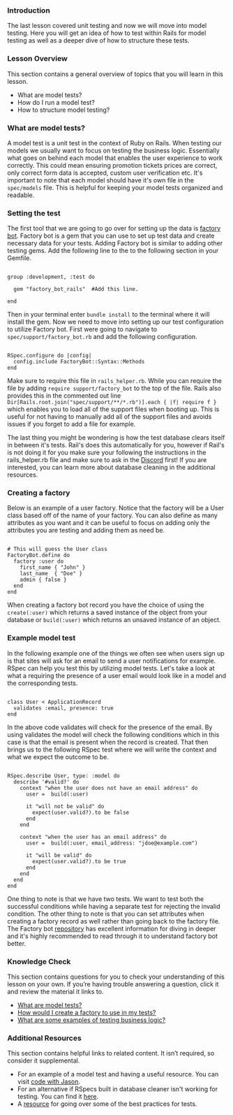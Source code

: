 ### Introduction

The last lesson covered unit testing and now we will move into model testing. Here you will get an idea of how to test within Rails for model testing as well as a deeper dive of how to structure these tests.

### Lesson Overview

This section contains a general overview of topics that you will learn in this lesson.

*   What are model tests?
*   How do I run a model test?
*   How to structure model testing?

### What are model tests?

A model test is a unit test in the context of Ruby on Rails. When testing our models we usually want to focus on testing the business logic. Essentially what goes on behind each model that enables the user experience to work correctly. This could mean ensuring promotion tickets prices are correct, only correct form data is accepted, custom user verification etc. It's important to note that each model should have it's own file in the `spec/models` file. This is helpful for keeping your model tests organized and readable.

### Setting the test

The first tool that we are going to go over for setting up the data is [factory bot](https://github.com/thoughtbot/factory_bot). Factory bot is a gem that you can use to set up test data and create necessary data for your tests. Adding Factory bot is similar to adding other testing gems. Add the following line to the to the following section in your Gemfile.

~~~

group :development, :test do

  gem "factory_bot_rails"  #Add this line.

end

~~~

Then in your terminal enter `bundle install` to the terminal where it will install the gem. Now we need to move into setting up our test configuration to utilize Factory bot. First were going to navigate to `spec/support/factory_bot.rb` and add the following configuration. 

~~~

RSpec.configure do |config|
  config.include FactoryBot::Syntax::Methods
end

~~~

Make sure to require this file in `rails_helper.rb`. While you can require the file by adding `require support/factory_bot` to the top of the file. Rails also provides this in the commented out line `Dir[Rails.root.join("spec/support/**/*.rb")].each { |f| require f }` which enables you to load all of the support files when booting up. This is useful for not having to manually add all of the support files and avoids issues if you forget to add a file for example. 

The last thing you might be wondering is how the test database clears itself in between it's tests. Rail's does this automatically for you, however if Rail's is not doing it for you make sure your following the instructions in the rails_helper.rb file and make sure to ask in the [Discord](https://discord.com/channels/505093832157691914/690591236922409012) first! If you are interested, you can learn more about database cleaning in the additional resources.

### Creating a factory

Below is an example of a user factory. Notice that the factory will be a User class based off of the name of your factory. You can also define as many attributes as you want and it can be useful to focus on adding only the attributes you are testing and adding them as need be.

~~~

# This will guess the User class
FactoryBot.define do
  factory :user do
    first_name { "John" }
    last_name  { "Doe" }
    admin { false }
  end
end

~~~

When creating a factory bot record you have the choice of using the `create(:user)` which returns a saved instance of the object from your database or `build(:user)` which returns an unsaved instance of an object. 

### Example model test

In the following example one of the things we often see when users sign up is that sites will ask for an email to send a user notifications for example. RSpec can help you test this by utilizing model tests. Let's take a look at what a requiring the presence of a user email would look like in a model and the corresponding tests. 

~~~

class User < ApplicationRecord
  validates :email, presence: true
end

~~~
 
In the above code validates will check for the presence of the email. By using validates the model will check the following conditions which in this case is that the email is present when the record is created. That then brings us to the following RSpec test where we will write the context and what we expect the outcome to be. 

~~~

RSpec.describe User, type: :model do
  describe '#valid?' do
    context "when the user does not have an email address" do
      user =  build(:user)

      it "will not be valid" do
        expect(user.valid?).to be false
      end
    end
    
    context "when the user has an email address" do
      user =  build(:user, email_address: "jdoe@example.com")

      it "will be valid" do
        expect(user.valid?).to be true 
      end
    end
  end
end

~~~ 

One thing to note is that we have two tests. We want to test both the successful conditions while having a separate test for rejecting the invalid condition. The other thing to note is that you can set attributes when creating a factory record as well rather than going back to the factory file. The Factory bot [repository](https://github.com/thoughtbot/factory_bot/blob/main/GETTING_STARTED.md#setup) has excellent information for diving in deeper and it's highly recommended to read through it to understand factory bot better. 

### Knowledge Check

This section contains questions for you to check your understanding of this lesson on your own. If you’re having trouble answering a question, click it and review the material it links to.

*   <a class="knowledge-check-link" href="#what-are-model-tests">What are model tests?</a>
*   <a class="knowledge-check-link" href="#creating-a-factory">How would I create a factory to use in my tests?</a>
*   <a class="knowledge-check-link" href="#example-model-test">What are some examples of testing business logic?</a>

### Additional Resources

This section contains helpful links to related content. It isn’t required, so consider it supplemental.

- For an example of a model test and having a useful resource. You can visit [code with Jason](https://www.codewithjason.com/write-model-tests-part/).
- For an alternative if RSpecs built in database cleaner isn't working for testing. You can find it [here](https://thoughtbot.com/blog/how-we-test-rails-applications#database-cleaner).
- A [resource](https://www.betterspecs.org/#factories) for going over some of the best practices for tests.
